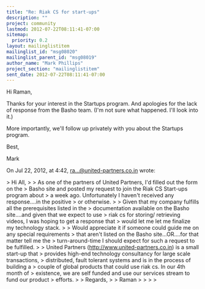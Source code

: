 ```yaml
---
title: "Re: Riak CS for start-ups"
description: ""
project: community
lastmod: 2012-07-22T08:11:41-07:00
sitemap:
  priority: 0.2
layout: mailinglistitem
mailinglist_id: "msg08020"
mailinglist_parent_id: "msg08019"
author_name: "Mark Phillips"
project_section: "mailinglistitem"
sent_date: 2012-07-22T08:11:41-07:00
---
```



Hi Raman,

Thanks for your interest in the Startups program. And apologies for the lack of 
response from the Basho team. (I'm not sure what happened. I'll look into it.)

More importantly, we'll follow up privately with you about the Startups program.

Best,

Mark


On Jul 22, 2012, at 4:42, ra...@united-partners.co.in wrote:

&gt; Hi All,
&gt; 
&gt; As one of the partners of United Partners, I'd filled out the form on the 
&gt; Basho site and posted my request to join the Riak CS Start-ups program about 
&gt; a week ago. Unfortunately I haven't received any response....in the positive 
&gt; or otherwise.
&gt; 
&gt; Given that my company fulfills all the prerequisites listed in the 
&gt; documentation available on the Basho site....and given that we expect to use 
&gt; riak cs for storing/ retrieving videos, I was hoping to get a response that 
&gt; would let me let me finalize my technology stack.
&gt; 
&gt; Would appreciate it if someone could guide me on any special requirements 
&gt; that aren't listed on the Basho site...OR....for that matter tell me the 
&gt; turn-around-time I should expect for such a request to be fulfilled.
&gt; 
&gt; United Partners (http://www.united-partners.co.in) is a small start-up that 
&gt; provides high-end technology consultancy for large scale transactions, 
&gt; distributed, fault tolerant systems and is in the process of building a 
&gt; couple of global products that could use riak cs. In our 4th month of 
&gt; existence, we are self funded and use our services stream to fund our product 
&gt; efforts.
&gt; 
&gt; Regards,
&gt; 
&gt; Raman
&gt; 
&gt; 
&gt; 
&gt; 
